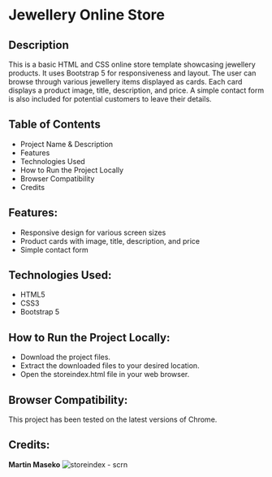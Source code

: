 # Jewellery Online Store

## Description
This is a basic HTML and CSS online store template showcasing jewellery products. It uses Bootstrap 5 for responsiveness and layout. The user can browse through various jewellery items displayed as cards. Each card displays a product image, title, description, and price. A simple contact form is also included for potential customers to leave their details.

## Table of Contents
* Project Name & Description
* Features
* Technologies Used
* How to Run the Project Locally
* Browser Compatibility
* Credits

## Features:
* Responsive design for various screen sizes
* Product cards with image, title, description, and price
* Simple contact form

## Technologies Used:
* HTML5
* CSS3
* Bootstrap 5

## How to Run the Project Locally:
* Download the project files.
* Extract the downloaded files to your desired location.
* Open the storeindex.html file in your web browser.

## Browser Compatibility:
This project has been tested on the latest versions of Chrome.

## Credits:
**Martin Maseko**
![storeindex - scrn](https://github.com/user-attachments/assets/7f087c94-1c66-46c0-992b-22c9f9e1722e)
